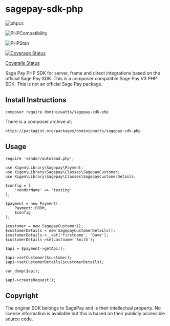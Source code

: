 # sagepay-sdk-php

![phpcs](https://github.com/DominicWatts/sagepay-sdk-php/workflows/phpcs/badge.svg)

![PHPCompatibility](https://github.com/DominicWatts/sagepay-sdk-php/workflows/PHPCompatibility/badge.svg)

![PHPStan](https://github.com/DominicWatts/sagepay-sdk-php/workflows/PHPStan/badge.svg)

[![Coverage Status](https://coveralls.io/repos/github/DominicWatts/sagepay-sdk-php/badge.svg)](https://coveralls.io/github/DominicWatts/sagepay-sdk-php)

[Coveralls Status](https://coveralls.io/github/DominicWatts/sagepay-sdk-php)

Sage Pay PHP SDK for server, frame and direct integrations based on the official Sage Pay SDK. This is a composer compatible Sage Pay V3 PHP SDK. This is not an official Sage Pay package.

## Install Instructions

`composer require dominicwatts/sagepay-sdk-php`

There is a composer archive at:

    https://packagist.org/packages/dominicwatts/sagepay-sdk-php

## Usage

```
require 'vendor/autoload.php';

use Xigen\Library\Sagepay\Payment;
use Xigen\Library\Sagepay\Classes\SagepayCustomer;
use Xigen\Library\Sagepay\Classes\SagepayCustomerDetails;

$config = [
    'vendorName' => 'testing'
];

$payment = new Payment(
    Payment::FORM,
    $config
);

$customer = new SagepayCustomer();
$customerDetails = new SagepayCustomerDetails();
$customerDetails->__set('firstname', 'Dave');
$customerDetails->setLastname('Smith');

$api = $payment->getApi();

$api->setCustomer($customer);
$api->setCustomerDetails($customerDetails);

var_dump($api);

$api->createRequest();
```

## Copyright

The original SDK belongs to SagePay and is their intellectual property. No license information is available but this is based on their publicly accessible source code.
